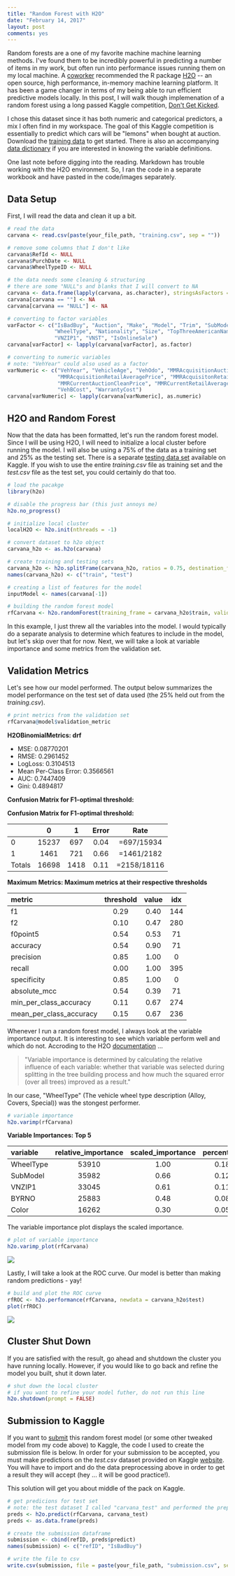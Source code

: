 ```yaml
---
title: "Random Forest with H2O"
date: "February 14, 2017"
layout: post
comments: yes
---
```




Random forests are a one of my favorite machine machine learning methods. I've found them to be incredibly powerful in predicting a number of items in my work, but often run into performance issues running them on my local machine. A [coworker](http://www.spencerdavison.com/) recommended the R package [H2O](https://cran.r-project.org/web/packages/h2o/h2o.pdf) -- an open source, high performance, in-memory machine learning platform. It has been a game changer in terms of my being able to run efficient predictive models locally. In this post, I will walk though implemenation of a random forest using a long passed Kaggle competition, [Don't Get Kicked](https://www.kaggle.com/c/DontGetKicked). 

I chose this dataset since it has both numeric and categorical predictors, a mix I often find in my workspace. The goal of this Kaggle competition is essentially to predict which cars will be "lemons" when bought at auction. Download the [training data](https://www.kaggle.com/c/DontGetKicked/download/training.csv) to get started. There is also an accompanying [data dictionary](https://www.kaggle.com/c/DontGetKicked/download/Carvana_Data_Dictionary.txt) if you are interested in knowing the variable definitions.

One last note before digging into the reading. Markdown has trouble working with the H2O environment. So, I ran the code in a separate workbook and have pasted in the code/images separately.

## Data Setup

First, I will read the data and clean it up a bit.




```r
# read the data
carvana <- read.csv(paste(your_file_path, "training.csv", sep = ""))

# remove some columns that I don't like
carvana$RefId <- NULL
carvana$PurchDate <- NULL
carvana$WheelTypeID <- NULL

# the data needs some cleaning & structuring
# there are some "NULL"s and blanks that I will convert to NA
carvana <- data.frame(lapply(carvana, as.character), stringsAsFactors = FALSE)
carvana[carvana == ""] <- NA
carvana[carvana == "NULL"] <- NA

# converting to factor variables
varFactor <- c("IsBadBuy", "Auction", "Make", "Model", "Trim", "SubModel", "Color", "Transmission",
               "WheelType", "Nationality", "Size", "TopThreeAmericanName", "PRIMEUNIT", "AUCGUART", "BYRNO",
               "VNZIP1", "VNST", "IsOnlineSale")
carvana[varFactor] <- lapply(carvana[varFactor], as.factor)

# converting to numeric variables
# note: "VehYear" could also used as a factor
varNumeric <- c("VehYear", "VehicleAge", "VehOdo", "MMRAcquisitionAuctionAveragePrice", "MMRAcquisitionAuctionCleanPrice",
                "MMRAcquisitionRetailAveragePrice", "MMRAcquisitonRetailCleanPrice", "MMRCurrentAuctionAveragePrice", 
                "MMRCurrentAuctionCleanPrice", "MMRCurrentRetailAveragePrice", "MMRCurrentRetailCleanPrice",
                "VehBCost", "WarrantyCost")
carvana[varNumeric] <- lapply(carvana[varNumeric], as.numeric)
```

## H2O and Random Forest

Now that the data has been formatted, let's run the random forest model. Since I will be using H2O, I will need to initialize a local cluster before running the model. I will also be using a 75% of the data as a training set and 25% as the testing set. There is a separate [testing data set](https://www.kaggle.com/c/DontGetKicked/download/test.csv) available on Kaggle. If you wish to use the entire *training.csv* file as training set and the *test.csv* file as the test set, you could certainly do that too.


```r
# load the pacakge
library(h2o)

# disable the progress bar (this just annoys me)
h2o.no_progress()

# initialize local cluster
localH2O <- h2o.init(nthreads = -1)

# convert dataset to h2o object
carvana_h2o <- as.h2o(carvana)

# create training and testing sets
carvana_h2o <- h2o.splitFrame(carvana_h2o, ratios = 0.75, destination_frames = c("train", "test"))
names(carvana_h2o) <- c("train", "test")

# creating a list of features for the model
inputModel <- names(carvana[-1])

# building the random forest model
rfCarvana <- h2o.randomForest(training_frame = carvana_h2o$train, validation_frame = carvana_h2o$test, x = inputModel, y = "IsBadBuy", ntrees = 100, stopping_rounds = 2)
```

In this example, I just threw all the variables into the model. I would typically do a separate analysis to determine which features to include in the model, but let's skip over that for now. Next, we will take a look at variable importance and some metrics from the validation set.

## Validation Metrics

Let's see how our model performed. The output below summarizes the model performance on the test set of data used (the 25% held out from the *training.csv*).


```r
# print metrics from the validation set
rfCarvana@model$validation_metric
```

**H2OBinomialMetrics: drf**

* MSE:  0.08770201
* RMSE:  0.2961452
* LogLoss:  0.3104513
* Mean Per-Class Error:  0.3566561
* AUC:  0.7447409
* Gini:  0.4894817

**Confusion Matrix for F1-optimal threshold:**



**Confusion Matrix for F1-optimal threshold:**

|      |       **0** |   **1** |   **Error**   |      **Rate**    |
|:-----|:-----------:|:-------:|:-------------:|:----------------:|
| 0    |       15237 |      697|     0.04      |     =697/15934   |
| 1    |      1461   |     721 |     0.66      |      =1461/2182  |
|Totals|      16698  |     1418|     0.11      |     =2158/18116  |

**Maximum Metrics: Maximum metrics at their respective thresholds**

| **metric**                 | **threshold** |   **value**  | **idx**  |
|:---------------------------|:-------------:|:------------:|:--------:|
|f1                          | 0.29          | 0.40         | 144      |
|f2                          | 0.10          |0.47          | 280      |
|f0point5                    | 0.54          |0.53          | 71       |
|accuracy                    | 0.54          |0.90          | 71       |
|precision                   | 0.85          |1.00          |  0       |
|recall                      |  0.00         |1.00          | 395      |
|specificity                 |  0.85         |1.00          | 0        |
|absolute_mcc                | 0.54          |0.39          | 71       |
|min_per_class_accuracy      | 0.11          |0.67          | 274      |
|mean_per_class_accuracy     | 0.15          |0.67          | 236      |

Whenever I run a random forest model, I always look at the variable importance output. It is interesting to see which variable perform well and which do not. Accroding to the H2O [documentation](http://h2o-release.s3.amazonaws.com/h2o/rel-tverberg/4/docs-website/h2o-docs/data-science/drf.html) ... 

> "Variable importance is determined by calculating the relative influence of each variable: whether that variable was selected during splitting in the tree building process and how much the squared error (over all trees) improved as a result."

In our case, "WheelType" (The vehicle wheel type description (Alloy, Covers, Special)) was the stongest performer.


```r
# variable importance
h2o.varimp(rfCarvana)
```

**Variable Importances: Top 5**

| **variable** | **relative_importance** | **scaled_importance** | **percentage** |
|:-------------|:-----------------------:|:---------------------:|:--------------:|
| WheelType    |        53910            |          1.00         | 0.18           |
| SubModel     |        35982            |          0.66         | 0.12           |
| VNZIP1       |     33045               |     0.61              |  0.11          |
| BYRNO        |   25883                 |     0.48              | 0.08           |
| Color        |       16262             |         0.30          |0.05            |

The variable importance plot displays the scaled importance.


```r
# plot of variable importance
h2o.varimp_plot(rfCarvana)
```

<img align="center" src="http://ehenry09.github.io/images/random-forest-with-h2o-var-imp.png">

Lastly, I will take a look at the ROC curve. Our model is better than making random predictions - yay!


```r
# build and plot the ROC curve
rfROC <- h2o.performance(rfCarvana, newdata = carvana_h2o$test)
plot(rfROC)
```

<img align="center" src="http://ehenry09.github.io/images/random-forest-with-h2o-roc.png">

## Cluster Shut Down

If you are satisfied with the result, go ahead and shutdown the cluster you have running locally. However, if you would like to go back and refine the model you built, shut it down later. 


```r
# shut down the local cluster
# if you want to refine your model futher, do not run this line
h2o.shutdown(prompt = FALSE)
```

## Submission to Kaggle

If you want to [submit](https://www.kaggle.com/c/DontGetKicked/submissions/attach) this random forest model (or some other tweaked model from my code above) to Kaggle, the code I used to create the submission file is below. In order for your submission to be accepted, you must make predictions on the *test.csv* dataset provided on Kaggle [website](https://www.kaggle.com/c/DontGetKicked/data). You will have to import and do the data preprocessing above in order to get a result they will accept (hey ... it will be good practice!).

This solution will get you about middle of the pack on Kaggle.


```r
# get predicions for test set
# note: the test dataset I called "carvana_test" and performed the preprocessing above
preds <- h2o.predict(rfCarvana, carvana_test) 
preds <- as.data.frame(preds)

# create the submission dataframe
submission <- cbind(refID, preds$predict)
names(submission) <- c("refID", "IsBadBuy")

# write the file to csv
write.csv(submission, file = paste(your_file_path, "submission.csv", sep = ""), row.names = FALSE)
```
